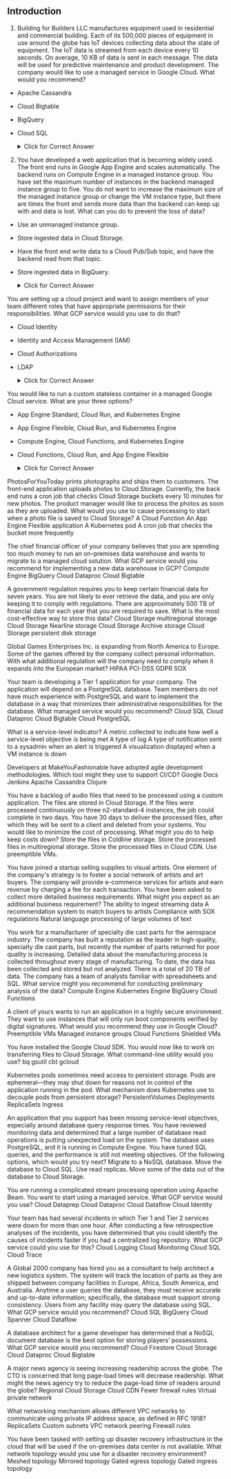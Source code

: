 ## Introduction

1. Building for Builders LLC manufactures equipment used in residential and commercial building. Each of its 500,000 pieces of equipment in use around the globe has IoT devices collecting data about the state of equipment. The IoT data is streamed from each device every 10 seconds. On average, 10 KB of data is sent in each message. The data will be used for predictive maintenance and product development. The company would like to use a managed service in Google Cloud. What would you recommend?

- Apache Cassandra
- Cloud Bigtable
- BigQuery
- Cloud SQL

    <details>
        <summary>Click for Correct Answer</summary>
        Option B is correct. Bigtable is the best option for streaming IoT data, since it supports low-latency writes and is designed to scale to support petabytes of data. Option A is incorrect because Apache Cassandra is not a managed database in GCP. Option C is incorrect because BigQuery is a data warehouse. While it is a good option for analyzing large volumes of data, Bigtable is a better option for ingesting the data. Option D is incorrect. CloudSQL is a managed relational database. The use case does not require a relational database, and Bigtable's scalability is a better fit with the requirements.
    </details>

2. You have developed a web application that is becoming widely used. The front end runs in Google App Engine and scales automatically. The backend runs on Compute Engine in a managed instance group. You have set the maximum number of instances in the backend managed instance group to five. You do not want to increase the maximum size of the managed instance group or change the VM instance type, but there are times the front end sends more data than the backend can keep up with and data is lost. What can you do to prevent the loss of data?

- Use an unmanaged instance group.
- Store ingested data in Cloud Storage.
- Have the front end write data to a Cloud Pub/Sub topic, and have the backend read from that topic.
- Store ingested data in BigQuery.

    <details>
        <summary>Click for Correct Answer</summary>
        The correct answer is C. A Cloud Pub/Sub topic would decouple the front end and backend, provide a managed and scalable message queue, and store ingested data until the backend can process it. Option A is incorrect. Switching to an unmanaged instance group will mean that the instance group cannot autoscale. Option B is incorrect. You could store ingested data in Cloud Storage, but it would not be as performant as the Cloud Pub/Sub solution. Option D is incorrect because BigQuery is a data warehouse and not designed for this use case.
    </details>

You are setting up a cloud project and want to assign members of your team different roles that have appropriate permissions for their responsibilities. What GCP service would you use to do that?

- Cloud Identity
- Identity and Access Management (IAM)
- Cloud Authorizations
- LDAP

    <details>
        <summary>Click for Correct Answer</summary>
        The correct answer is B. IAM is used to manage roles and permissions. Option A is incorrect. Cloud Identity is a service for creating and managing identities. Option C is incorrect. There is no GCP service with that name at this time. Option D is incorrect. LDAP is not a GCP service.
    </details>

You would like to run a custom stateless container in a managed Google Cloud service. What are your three options?

- App Engine Standard, Cloud Run, and Kubernetes Engine
- App Engine Flexible, Cloud Run, and Kubernetes Engine
- Compute Engine, Cloud Functions, and Kubernetes Engine
- Cloud Functions, Cloud Run, and App Engine Flexible

    <details>
        <summary>Click for Correct Answer</summary>
        The correct answer is B. You can run custom stateless containers in App Engine Flexible, Cloud Run, and Kubernetes Engine. Option A is incorrect because App Engine Standard does not support custom containers. Option C is incorrect because Compute Engine is not a managed service and Cloud Functions does not support custom containers. Option D is incorrect because Cloud Functions does not support custom containers.
    </details>

PhotosForYouToday prints photographs and ships them to customers. The front-end application uploads photos to Cloud Storage. Currently, the back end runs a cron job that checks Cloud Storage buckets every 10 minutes for new photos. The product manager would like to process the photos as soon as they are uploaded. What would you use to cause processing to start when a photo file is saved to Cloud Storage?
A Cloud Function
An App Engine Flexible application
A Kubernetes pod
A cron job that checks the bucket more frequently

The chief financial officer of your company believes that you are spending too much money to run an on-premises data warehouse and wants to migrate to a managed cloud solution. What GCP service would you recommend for implementing a new data warehouse in GCP?
Compute Engine
BigQuery
Cloud Dataproc
Cloud Bigtable

A government regulation requires you to keep certain financial data for seven years. You are not likely to ever retrieve the data, and you are only keeping it to comply with regulations. There are approximately 500 TB of financial data for each year that you are required to save. What is the most cost-effective way to store this data?
Cloud Storage multiregional storage
Cloud Storage Nearline storage
Cloud Storage Archive storage
Cloud Storage persistent disk storage

Global Games Enterprises Inc. is expanding from North America to Europe. Some of the games offered by the company collect personal information. With what additional regulation will the company need to comply when it expands into the European market?
HIPAA
PCI-DSS
GDPR
SOX

Your team is developing a Tier 1 application for your company. The application will depend on a PostgreSQL database. Team members do not have much experience with PostgreSQL and want to implement the database in a way that minimizes their administrative responsibilities for the database. What managed service would you recommend?
Cloud SQL
Cloud Dataproc
Cloud Bigtable
Cloud PostgreSQL

What is a service-level indicator?
A metric collected to indicate how well a service-level objective is being met
A type of log
A type of notification sent to a sysadmin when an alert is triggered
A visualization displayed when a VM instance is down

Developers at MakeYouFashionable have adopted agile development methodologies. Which tool might they use to support CI/CD?
Google Docs
Jenkins
Apache Cassandra
Clojure

You have a backlog of audio files that need to be processed using a custom application. The files are stored in Cloud Storage. If the files were processed continuously on three n2-standard-4 instances, the job could complete in two days. You have 30 days to deliver the processed files, after which they will be sent to a client and deleted from your systems. You would like to minimize the cost of processing. What might you do to help keep costs down?
Store the files in Coldline storage.
Store the processed files in multiregional storage.
Store the processed files in Cloud CDN.
Use preemptible VMs.

You have joined a startup selling supplies to visual artists. One element of the company's strategy is to foster a social network of artists and art buyers. The company will provide e-commerce services for artists and earn revenue by charging a fee for each transaction. You have been asked to collect more detailed business requirements. What might you expect as an additional business requirement?
The ability to ingest streaming data
A recommendation system to match buyers to artists
Compliance with SOX regulations
Natural language processing of large volumes of text

You work for a manufacturer of specialty die cast parts for the aerospace industry. The company has built a reputation as the leader in high-quality, specialty die cast parts, but recently the number of parts returned for poor quality is increasing. Detailed data about the manufacturing process is collected throughout every stage of manufacturing. To date, the data has been collected and stored but not analyzed. There is a total of 20 TB of data. The company has a team of analysts familiar with spreadsheets and SQL. What service might you recommend for conducting preliminary analysis of the data?
Compute Engine
Kubernetes Engine
BigQuery
Cloud Functions

A client of yours wants to run an application in a highly secure environment. They want to use instances that will only run boot components verified by digital signatures. What would you recommend they use in Google Cloud?
Preemptible VMs
Managed instance groups
Cloud Functions
Shielded VMs

You have installed the Google Cloud SDK. You would now like to work on transferring files to Cloud Storage. What command-line utility would you use?
bq
gsutil
cbt
gcloud

Kubernetes pods sometimes need access to persistent storage. Pods are ephemeral—they may shut down for reasons not in control of the application running in the pod. What mechanism does Kubernetes use to decouple pods from persistent storage?
PersistentVolumes
Deployments
ReplicaSets
Ingress

An application that you support has been missing service-level objectives, especially around database query response times. You have reviewed monitoring data and determined that a large number of database read operations is putting unexpected load on the system. The database uses PostgreSQL, and it is running in Compute Engine. You have tuned SQL queries, and the performance is still not meeting objectives. Of the following options, which would you try next?
Migrate to a NoSQL database.
Move the database to Cloud SQL.
Use read replicas.
Move some of the data out of the database to Cloud Storage.

You are running a complicated stream processing operation using Apache Beam. You want to start using a managed service. What GCP service would you use?
Cloud Dataprep
Cloud Dataproc
Cloud Dataflow
Cloud Identity

Your team has had several incidents in which Tier 1 and Tier 2 services were down for more than one hour. After conducting a few retrospective analyses of the incidents, you have determined that you could identify the causes of incidents faster if you had a centralized log repository. What GCP service could you use for this?
Cloud Logging
Cloud Monitoring
Cloud SQL
Cloud Trace

A Global 2000 company has hired you as a consultant to help architect a new logistics system. The system will track the location of parts as they are shipped between company facilities in Europe, Africa, South America, and Australia. Anytime a user queries the database, they must receive accurate and up-to-date information; specifically, the database must support strong consistency. Users from any facility may query the database using SQL. What GCP service would you recommend?
Cloud SQL
BigQuery
Cloud Spanner
Cloud Dataflow

A database architect for a game developer has determined that a NoSQL document database is the best option for storing players’ possessions. What GCP service would you recommend?
Cloud Firestore
Cloud Storage
Cloud Dataproc
Cloud Bigtable

A major news agency is seeing increasing readership across the globe. The CTO is concerned that long page-load times will decrease readership. What might the news agency try to reduce the page-load time of readers around the globe?
Regional Cloud Storage
Cloud CDN
Fewer firewall rules
Virtual private network

What networking mechanism allows different VPC networks to communicate using private IP address space, as defined in RFC 1918?
ReplicaSets
Custom subnets
VPC network peering
Firewall rules

You have been tasked with setting up disaster recovery infrastructure in the cloud that will be used if the on-premises data center is not available. What network topology would you use for a disaster recovery environment?
Meshed topology
Mirrored topology
Gated egress topology
Gated ingress topology